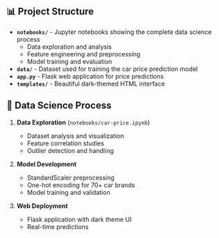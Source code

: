 ## 📊 Project Structure

- **`notebooks/`** - Jupyter notebooks showing the complete data science process
  - Data exploration and analysis
  - Feature engineering and preprocessing
  - Model training and evaluation
- **`data/`** - Dataset used for training the car price prediction model
- **`app.py`** - Flask web application for price predictions
- **`templates/`** - Beautiful dark-themed HTML interface

## 🔬 Data Science Process

1. **Data Exploration** (`notebooks/car-price.ipynb`)
   - Dataset analysis and visualization
   - Feature correlation studies
   - Outlier detection and handling

2. **Model Development**
   - StandardScaler preprocessing
   - One-hot encoding for 70+ car brands
   - Model training and validation

3. **Web Deployment**
   - Flask application with dark theme UI
   - Real-time predictions
